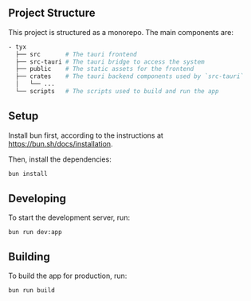 ## Project Structure

This project is structured as a monorepo. The main components are:

```bash
- tyx
  ├── src       # The tauri frontend
  ├── src-tauri # The tauri bridge to access the system
  ├── public    # The static assets for the frontend
  ├── crates    # The tauri backend components used by `src-tauri`
  │   └── ...
  └── scripts   # The scripts used to build and run the app
```

## Setup

Install bun first, according to the instructions at https://bun.sh/docs/installation.

Then, install the dependencies:

```bash
bun install
```

## Developing

To start the development server, run:

```
bun run dev:app
```

## Building

To build the app for production, run:

```bash
bun run build
```
